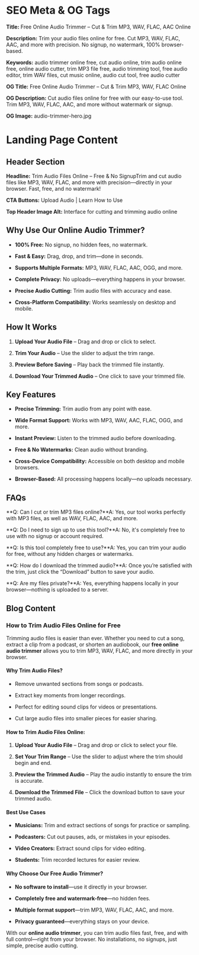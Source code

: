 SEO Meta & OG Tags
==================

**Title:** Free Online Audio Trimmer – Cut & Trim MP3, WAV, FLAC, AAC Online

**Description:** Trim your audio files online for free. Cut MP3, WAV, FLAC, AAC, and more with precision. No signup, no watermark, 100% browser-based.

**Keywords:** audio trimmer online free, cut audio online, trim audio online free, online audio cutter, trim MP3 file free, audio trimming tool, free audio editor, trim WAV files, cut music online, audio cut tool, free audio cutter

**OG Title:** Free Online Audio Trimmer – Cut & Trim MP3, WAV, FLAC Online

**OG Description:** Cut audio files online for free with our easy-to-use tool. Trim MP3, WAV, FLAC, AAC, and more without watermark or signup.

**OG Image:** audio-trimmer-hero.jpg

Landing Page Content
====================

Header Section
--------------

**Headline:** Trim Audio Files Online – Free & No SignupTrim and cut audio files like MP3, WAV, FLAC, and more with precision—directly in your browser. Fast, free, and no watermark!

**CTA Buttons:** Upload Audio | Learn How to Use

**Top Header Image Alt:** Interface for cutting and trimming audio online

Why Use Our Online Audio Trimmer?
---------------------------------

*   **100% Free:** No signup, no hidden fees, no watermark.
    
*   **Fast & Easy:** Drag, drop, and trim—done in seconds.
    
*   **Supports Multiple Formats:** MP3, WAV, FLAC, AAC, OGG, and more.
    
*   **Complete Privacy:** No uploads—everything happens in your browser.
    
*   **Precise Audio Cutting:** Trim audio files with accuracy and ease.
    
*   **Cross-Platform Compatibility:** Works seamlessly on desktop and mobile.
    

How It Works
------------

1.  **Upload Your Audio File** – Drag and drop or click to select.
    
2.  **Trim Your Audio** – Use the slider to adjust the trim range.
    
3.  **Preview Before Saving** – Play back the trimmed file instantly.
    
4.  **Download Your Trimmed Audio** – One click to save your trimmed file.
    

Key Features
------------

*   **Precise Trimming:** Trim audio from any point with ease.
    
*   **Wide Format Support:** Works with MP3, WAV, AAC, FLAC, OGG, and more.
    
*   **Instant Preview:** Listen to the trimmed audio before downloading.
    
*   **Free & No Watermarks:** Clean audio without branding.
    
*   **Cross-Device Compatibility:** Accessible on both desktop and mobile browsers.
    
*   **Browser-Based:** All processing happens locally—no uploads necessary.
    

FAQs
----

**Q: Can I cut or trim MP3 files online?**A: Yes, our tool works perfectly with MP3 files, as well as WAV, FLAC, AAC, and more.

**Q: Do I need to sign up to use this tool?**A: No, it's completely free to use with no signup or account required.

**Q: Is this tool completely free to use?**A: Yes, you can trim your audio for free, without any hidden charges or watermarks.

**Q: How do I download the trimmed audio?**A: Once you’re satisfied with the trim, just click the “Download” button to save your audio.

**Q: Are my files private?**A: Yes, everything happens locally in your browser—nothing is uploaded to a server.

Blog Content
------------

### How to Trim Audio Files Online for Free

Trimming audio files is easier than ever. Whether you need to cut a song, extract a clip from a podcast, or shorten an audiobook, our **free online audio trimmer** allows you to trim MP3, WAV, FLAC, and more directly in your browser.

#### Why Trim Audio Files?

*   Remove unwanted sections from songs or podcasts.
    
*   Extract key moments from longer recordings.
    
*   Perfect for editing sound clips for videos or presentations.
    
*   Cut large audio files into smaller pieces for easier sharing.
    

#### How to Trim Audio Files Online:

1.  **Upload Your Audio File** – Drag and drop or click to select your file.
    
2.  **Set Your Trim Range** – Use the slider to adjust where the trim should begin and end.
    
3.  **Preview the Trimmed Audio** – Play the audio instantly to ensure the trim is accurate.
    
4.  **Download the Trimmed File** – Click the download button to save your trimmed audio.
    

#### Best Use Cases

*   **Musicians:** Trim and extract sections of songs for practice or sampling.
    
*   **Podcasters:** Cut out pauses, ads, or mistakes in your episodes.
    
*   **Video Creators:** Extract sound clips for video editing.
    
*   **Students:** Trim recorded lectures for easier review.
    

#### Why Choose Our Free Audio Trimmer?

*   **No software to install**—use it directly in your browser.
    
*   **Completely free and watermark-free**—no hidden fees.
    
*   **Multiple format support**—trim MP3, WAV, FLAC, AAC, and more.
    
*   **Privacy guaranteed**—everything stays on your device.
    

With our **online audio trimmer**, you can trim audio files fast, free, and with full control—right from your browser. No installations, no signups, just simple, precise audio cutting.